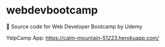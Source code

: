 # webdevbootcamp
:blue_book: Source code for Web Developer Bootcamp by Udemy

YelpCamp App: https://calm-mountain-51223.herokuapp.com/
